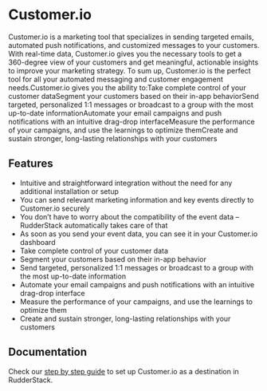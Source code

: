 # Customer.io

Customer.io is a marketing tool that specializes in sending targeted emails, automated push notifications, and customized messages to your customers. With real-time data, Customer.io gives you the necessary tools to get a 360-degree view of your customers and get meaningful, actionable insights to improve your marketing strategy. To sum up, Customer.io is the perfect tool for all your automated messaging and customer engagement needs.Customer.io gives you the ability to:Take complete control of your customer dataSegment your customers based on their in-app behaviorSend targeted, personalized 1:1 messages or broadcast to a group with the most up-to-date informationAutomate your email campaigns and push notifications with an intuitive drag-drop interfaceMeasure the performance of your campaigns, and use the learnings to optimize themCreate and sustain stronger, long-lasting relationships with your customers

## Features
- Intuitive and straightforward integration without the need for any additional installation or setup
- You can send relevant marketing information and key events directly to Customer.io securely
- You don’t have to worry about the compatibility of the event data – RudderStack automatically takes care of that
- As soon as you send your event data, you can see it in your Customer.io dashboard
- Take complete control of your customer data
- Segment your customers based on their in-app behavior
- Send targeted, personalized 1:1 messages or broadcast to a group with the most up-to-date information
- Automate your email campaigns and push notifications with an intuitive drag-drop interface
- Measure the performance of your campaigns, and use the learnings to optimize them
- Create and sustain stronger, long-lasting relationships with your customers

## Documentation
Check our [step by step guide](https://docs.rudderstack.com/destinations/customer.io) to set up Customer.io as a destination in RudderStack.